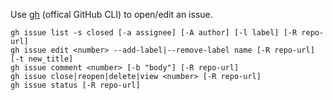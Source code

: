 Use [gh](https://github.com/cli/cli/) (offical GitHub CLI) to open/edit an issue.
```
gh issue list -s closed [-a assignee] [-A author] [-l label] [-R repo-url]
gh issue edit <number> --add-label|--remove-label name [-R repo-url] [-t new_title]
gh issue comment <number> [-b "body"] [-R repo-url]
gh issue close|reopen|delete|view <number> [-R repo-url]
gh issue status [-R repo-url]
```
